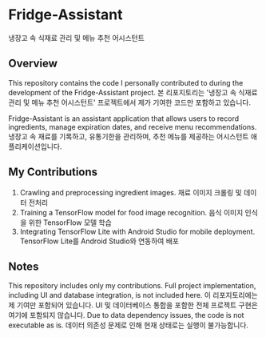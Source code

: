 # Fridge-Assistant
냉장고 속 식재료 관리 및 메뉴 추천 어시스턴트

## Overview
This repository contains the code I personally contributed to during the development of the Fridge-Assistant project.
본 리포지토리는 '냉장고 속 식재료 관리 및 메뉴 추천 어시스턴트' 프로젝트에서 제가 기여한 코드만 포함하고 있습니다.

Fridge-Assistant is an assistant application that allows users to record ingredients, manage expiration dates, and receive menu recommendations.
냉장고 속 재료를 기록하고, 유통기한을 관리하며, 추천 메뉴를 제공하는 어시스턴트 애플리케이션입니다.

## My Contributions
1. Crawling and preprocessing ingredient images.
재료 이미지 크롤링 및 데이터 전처리
2. Training a TensorFlow model for food image recognition.
음식 이미지 인식을 위한 TensorFlow 모델 학습
3. Integrating TensorFlow Lite with Android Studio for mobile deployment.
TensorFlow Lite를 Android Studio와 연동하여 배포

## Notes
This repository includes only my contributions. Full project implementation, including UI and database integration, is not included here.
이 리포지토리에는 제 기여만 포함되어 있습니다. UI 및 데이터베이스 통합을 포함한 전체 프로젝트 구현은 여기에 포함되지 않습니다.
Due to data dependency issues, the code is not executable as is.
데이터 의존성 문제로 인해 현재 상태로는 실행이 불가능합니다.
